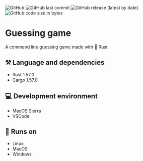 ![GitHub](https://img.shields.io/github/license/ruben69695/guessing-game?color=purple)
![GitHub last commit](https://img.shields.io/github/last-commit/ruben69695/guessing-game)
![GitHub release (latest by date)](https://img.shields.io/github/v/release/ruben69695/guessing-game?color=purple)
![GitHub code size in bytes](https://img.shields.io/github/languages/code-size/ruben69695/guessing-game?color=purple)

# Guessing game
A command line guessing game made with 🦀 Rust

## ⚒️ Language and dependencies
- Rust 1.57.0
- Cargo 1.57.0

## 💻 Development environment
- MacOS Sierra
- VSCode

## 🚀 Runs on
- Linux
- MacOS
- Windows
